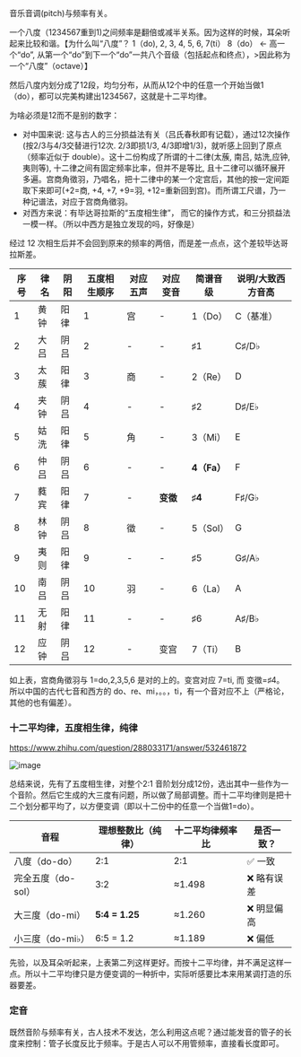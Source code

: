 音乐音调(pitch)与频率有关。

一个八度（1234567重到1)之间频率是翻倍或减半关系。因为这样的时候，耳朵听起来比较和谐。【为什么叫“八度”？ 1（do), 2, 3, 4, 5, 6, 7(ti） 8（do） ← 高一个“do”, 从第一个“do”到下一个“do”一共八个音级（包括起点和终点），>因此称为一个“八度”（octave）】

然后八度内划分成了12段，均匀分布，从而从12个中的任意一个开始当做1（do），都可以完美构建出1234567，这就是十二平均律。

为啥必须是12而不是别的数字：
- 对中国来说: 这与古人的三分损益法有关（吕氏春秋即有记载），通过12次操作(按2/3与4/3交替进行12次. 2/3即损1/3, 4/3即增1/3)，就听感上回到了原点（频率近似于 double）。这十二份构成了所谓的十二律(太蔟, 南吕, 姑洗,应钟, 夷则等), 十二律之间有固定频率比率，但并不是等比, 且十二律可以循环展开多遍。宫商角徵羽，乃唱名，把十二律中的某一个定宫后，其他的按一定间距取下来即可(+2=商, +4, +7, +9=羽, +12=重新回到宫)。而所谓工尺谱，乃一种记谱法，对应于宫商角徵羽。
- 对西方来说：有毕达哥拉斯的“五度相生律”， 而它的操作方式，和三分损益法一模一样。（所以中西方是独立发现的吗，好像是）

经过 12 次相生后并不会回到原来的频率的两倍，而是差一点点，这个差较毕达哥拉斯差。

| 序号 | 律名 | 阴阳 | 五度相生顺序 | 对应五声 | 对应变音 | 简谱音级   | 说明/大致西方音高 |
| -- | -- | -- | ------ | ---- | ---- | ------ | --------- |
| 1  | 黄钟 | 阳律 | 1      | 宫    | -    | 1（Do）  | C（基准）     |
| 2  | 大吕 | 阴吕 | 2      | -    | -    | ♯1     | C♯/D♭     |
| 3  | 太蔟 | 阳律 | 3      | 商    | -    | 2（Re）  | D         |
| 4  | 夹钟 | 阴吕 | 4      | -    | -    | ♯2     | D♯/E♭     |
| 5  | 姑洗 | 阳律 | 5      | 角    | -    | 3（Mi）  | E         |
| 6  | 仲吕 | 阴吕 | 6      | -    | -    | **4（Fa）**  | F         |
| 7  | 蕤宾 | 阳律 | 7      | -    | **变徵**   | **♯4**     | F♯/G♭     |
| 8  | 林钟 | 阴吕 | 8      | 徵    | -    | 5（Sol） | G         |
| 9  | 夷则 | 阳律 | 9      | -    | -    | ♯5     | G♯/A♭     |
| 10 | 南吕 | 阴吕 | 10     | 羽    | -    | 6（La）  | A         |
| 11 | 无射 | 阳律 | 11     | -    | -    | ♯6     | A♯/B♭     |
| 12 | 应钟 | 阴吕 | 12     | -    | 变宫   | 7（Ti）  | B         |

如上表，宫商角徵羽与 1=do,2,3,5,6 是对的上的。变宫对应 7=ti, 而 变徵=♯4。所以中国的古代七音和西方的 do、re、mi，。。，ti，有一个音对应不上（严格论，其他的也有偏差）。

### 十二平均律，五度相生律，纯律

https://www.zhihu.com/question/288033171/answer/532461872

![image](https://github.com/user-attachments/assets/4492793b-0859-4d4a-b5f1-c42f5d7888bd)

总结来说，先有了五度相生律，对整个2:1 音阶划分成12份，选出其中一些作为一个音阶。然后它生成的大三度有问题，所以做了局部调整。而十二平均律则是把十二个划分都平均了，以方便变调（即以十二份中的任意一个当做1=do）。

| 音程           | 理想整数比（纯律）      | 十二平均律频率比 | 是否一致？  |
| ------------ | -------------- | -------- | ------ |
| 八度（do-do）    | 2:1            | 2:1      | ✅ 一致   |
| 完全五度（do-sol） | 3:2            | ≈1.498   | ❌ 略有误差 |
| 大三度（do-mi）   | **5:4 = 1.25** | ≈1.260   | ❌ 明显偏高 |
| 小三度（do-mi♭）  | 6:5 = 1.2      | ≈1.189   | ❌ 偏低   |

先验，以及耳朵听起来，上表第二列这样更好。而按十二平均律，并不满足这样一点。所以十二平均律只是方便变调的一种折中，实际听感要比本来用某调打造的乐器要差。

### 定音

既然音阶与频率有关，古人技术不发达，怎么利用这点呢？通过能发音的管子的长度来控制：管子长度反比于频率。于是古人可以不用管频率，直接看长度即可。
